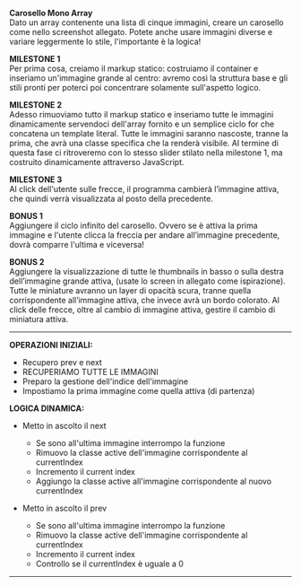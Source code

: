 **Carosello Mono Array**
<br>
Dato un array contenente una lista di cinque immagini, creare un carosello come nello screenshot allegato. Potete anche usare immagini diverse e variare leggermente lo stile, l'importante è la logica!
<br>

**MILESTONE 1**<br>
Per prima cosa, creiamo il markup statico: costruiamo il container e inseriamo un'immagine grande al centro: avremo così la struttura base e gli stili pronti per poterci poi concentrare solamente sull'aspetto logico.

**MILESTONE 2**<br>
Adesso rimuoviamo tutto il markup statico e inseriamo tutte le immagini dinamicamente servendoci dell'array fornito e un semplice ciclo for che concatena un template literal.
Tutte le immagini saranno nascoste, tranne la prima, che avrà una classe specifica che la renderà visibile.
Al termine di questa fase ci ritroveremo con lo stesso slider stilato nella milestone 1, ma costruito dinamicamente attraverso JavaScript.

**MILESTONE 3**<br>
Al click dell'utente sulle frecce, il programma cambierà l’immagine attiva, che quindi verrà visualizzata al posto della precedente.

**BONUS 1**<br>
Aggiungere il ciclo infinito del carosello. Ovvero se è attiva la prima immagine e l'utente clicca la freccia per andare all’immagine precedente, dovrà comparre l'ultima e viceversa!

**BONUS 2**<br>
Aggiungere la visualizzazione di tutte le thumbnails in basso o sulla destra dell’immagine grande attiva, (usate lo screen in allegato come ispirazione). Tutte le miniature avranno un layer di opacità scura, tranne quella corrispondente all’immagine attiva, che invece avrà un bordo colorato.
Al click delle frecce, oltre al cambio di immagine attiva, gestire il cambio di miniatura attiva.
<hr>

**OPERAZIONI INIZIALI:**
- Recupero prev e next
- RECUPERIAMO TUTTE LE IMMAGINI
- Preparo la gestione dell'indice dell'immagine
- Impostiamo la prima immagine come quella attiva (di partenza)

**LOGICA DINAMICA:**
- Metto in ascolto il next
	- Se sono all'ultima immagine interrompo la funzione
	- Rimuovo la classe active dell'immagine corrispondente al currentIndex
	- Incremento il current index
	- Aggiungo la classe active all'immagine corrispondente al nuovo currentIndex

- Metto in ascolto il prev
	- Se sono all'ultima immagine interrompo la funzione
	- Rimuovo la classe active dell'immagine corrispondente al currentIndex
	- Incremento il current index
	- Controllo se il currentIndex è uguale a 0

<hr>